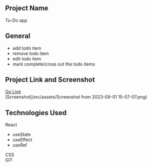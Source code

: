 ## Project Name 
To-Do app
## General 
- add todo item
- remove todo item
- edit todo item
- mark complete/cross out the todo items
## Project Link and Screenshot  
[Go Live]()  
[Screenshot](src/assets/Screenshot from 2023-09-01 15-07-07.png)
## Technologies Used  
React  
- useState
- useEffect
- useRef  
  
CSS    
GIT     

